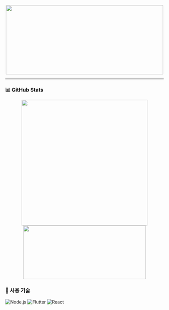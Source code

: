 <div align="center">
  <img src="https://github.com/user-attachments/assets/6f349e63-657c-4d0b-b487-03f32ae48d85" width="500" 
    height="220" />
</div>

---

### 📊 GitHub Stats  

<p align="center">
  <img src="https://github-readme-stats.vercel.app/api?username=izuna69&show_icons=true&theme=tokyonight" width="400" />
  <img src="https://github-readme-stats.vercel.app/api/top-langs/?username=izuna69&layout=compact&theme=tokyonight" width="390" height="170" />
</p>

### 🔧 사용 기술

![Node.js](https://img.shields.io/badge/Node.js-339933?style=flat-square&logo=nodedotjs&logoColor=white)
![Flutter](https://img.shields.io/badge/-Flutter-blue?style=flat-square&logo=flutter)
![React](https://img.shields.io/badge/React-20232A?style=flat-square&logo=react&logoColor=61DAFB)
